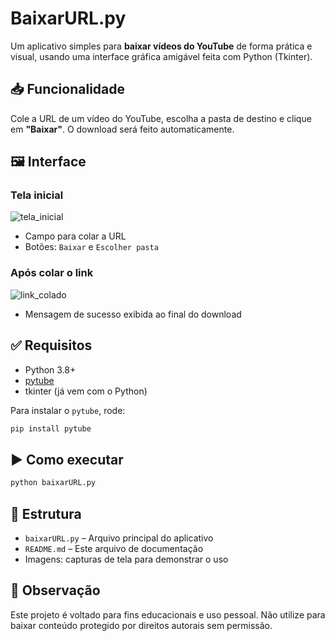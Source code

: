 # BaixarURL.py

Um aplicativo simples para **baixar vídeos do YouTube** de forma prática e visual, usando uma interface gráfica amigável feita com Python (Tkinter).

## 📥 Funcionalidade

Cole a URL de um vídeo do YouTube, escolha a pasta de destino e clique em **"Baixar"**. O download será feito automaticamente.

## 🖼️ Interface

### Tela inicial

![tela_inicial](https://github.com/user-attachments/assets/f1375ce2-00db-4a19-8577-fa450f3c6d10)



- Campo para colar a URL
- Botões: `Baixar` e `Escolher pasta`

### Após colar o link

![link_colado](https://github.com/user-attachments/assets/4b52966a-e489-42d3-adad-7e137d8842bb)


- Mensagem de sucesso exibida ao final do download

## ✅ Requisitos

- Python 3.8+
- [pytube](https://pytube.io/en/latest/)
- tkinter (já vem com o Python)

Para instalar o `pytube`, rode:
```bash
pip install pytube
```

## ▶️ Como executar

```bash
python baixarURL.py
```

## 📁 Estrutura

- `baixarURL.py` – Arquivo principal do aplicativo
- `README.md` – Este arquivo de documentação
- Imagens: capturas de tela para demonstrar o uso

## 📌 Observação

Este projeto é voltado para fins educacionais e uso pessoal. Não utilize para baixar conteúdo protegido por direitos autorais sem permissão.
